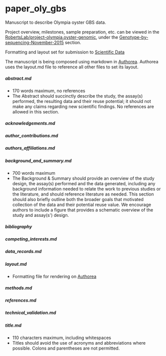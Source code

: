 # paper_oly_gbs

Manuscript to describe Olympia oyster GBS data.


Project overview, milestones, sample preparation, etc. can be viewed in the [RobertsLab/project-olympia.oyster-genomic](https://github.com/RobertsLab/project-olympia.oyster-genomic), under the [Genotype-by-sequencing-November-2015](https://github.com/RobertsLab/project-olympia.oyster-genomic/wiki/Genotype-by-sequencing-November-2015) section.


Formatting and layout set for submission to [Scientific Data](http://www.nature.com/sdata/publish/submission-guidelines#format)

The manuscript is being composed using markdown in [Authorea](https://www.authorea.com/users/4974/articles/149442). Authorea uses the layout.md file to reference all other files to set its layout.

##### abstract.md
- 170 words maximum, no references
- The Abstract should succinctly describe the study, the assay(s) performed, the resulting data and their reuse potential; it should not make any claims regarding new scientific findings. No references are allowed in this section.

##### acknowledgements.md
##### author_contributions.md
##### authors_affiliations.md
##### background_and_summary.md
- 700 words maximum
- The Background & Summary should provide an overview of the study design, the assay(s) performed and the data generated, including any background information needed to relate the work to previous studies or the literature, and should reference literature as needed. This section should also briefly outline both the broader goals that motivated collection of the data and their potential reuse value. We encourage authors to include a figure that provides a schematic overview of the study and assay(s') design.

##### bibliography
##### competing_interests.md
##### data_records.md
##### layout.md
- Formatting file for rendering on [Authorea](https://www.authorea.com/users/4974/articles/149442)

##### methods.md
##### references.md
##### technical_validation.md
##### title.md 
- 110 characters maximum, including whitespaces
- Titles should avoid the use of acronyms and abbreviations where possible. Colons and parentheses are not permitted.
